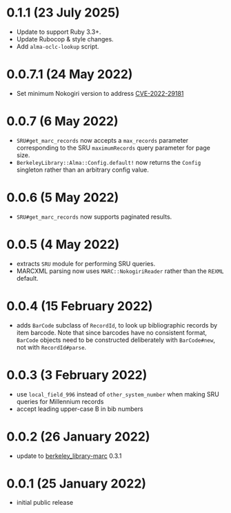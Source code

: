 # 0.1.1 (23 July 2025)

- Update to support Ruby 3.3+.
- Update Rubocop & style changes.
- Add `alma-oclc-lookup` script.

# 0.0.7.1 (24 May 2022)

- Set minimum Nokogiri version to address
  [CVE-2022-29181](https://nvd.nist.gov/vuln/detail/CVE-2022-29181)

# 0.0.7 (6 May 2022)

- `SRU#get_marc_records` now accepts a `max_records` parameter corresponding to the SRU
  `maximumRecords` query parameter for page size.
- `BerkeleyLibrary::Alma::Config.default!` now returns the `Config` singleton rather than
  an arbitrary config value.

# 0.0.6 (5 May 2022)

- `SRU#get_marc_records` now supports paginated results. 

# 0.0.5 (4 May 2022)

- extracts `SRU` module for performing SRU queries.
- MARCXML parsing now uses `MARC::NokogiriReader` rather than the `REXML` default.

# 0.0.4 (15 February 2022)

- adds `BarCode` subclass of `RecordId`, to look up bibliographic records by
  item barcode. Note that since barcodes have no consistent format, `BarCode`
  objects need to be constructed deliberately with `BarCode#new`, not with
  `RecordId#parse`.

# 0.0.3 (3 February 2022)

- use `local_field_996` instead of `other_system_number` when making SRU queries
  for Millennium records
- accept leading upper-case B in bib numbers 

# 0.0.2 (26 January 2022)

- update to [berkeley_library-marc](https://github.com/BerkeleyLibrary/marc) 0.3.1

# 0.0.1 (25 January 2022)

- initial public release
